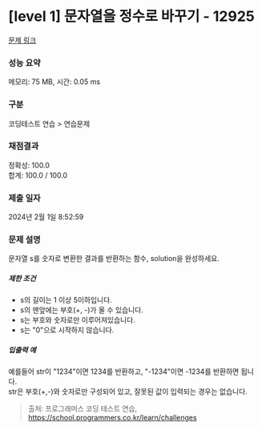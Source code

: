 # [level 1] 문자열을 정수로 바꾸기 - 12925 

[문제 링크](https://school.programmers.co.kr/learn/courses/30/lessons/12925) 

### 성능 요약

메모리: 75 MB, 시간: 0.05 ms

### 구분

코딩테스트 연습 > 연습문제

### 채점결과

정확성: 100.0<br/>합계: 100.0 / 100.0

### 제출 일자

2024년 2월 1일 8:52:59

### 문제 설명

<p>문자열 s를 숫자로 변환한 결과를 반환하는 함수, solution을 완성하세요.</p>

<h5>제한 조건</h5>

<ul>
<li>s의 길이는 1 이상 5이하입니다.</li>
<li>s의 맨앞에는 부호(+, -)가 올 수 있습니다.</li>
<li>s는 부호와 숫자로만 이루어져있습니다.</li>
<li>s는 "0"으로 시작하지 않습니다.</li>
</ul>

<h5>입출력 예</h5>

<p>예를들어 str이 "1234"이면 1234를 반환하고, "-1234"이면 -1234를 반환하면 됩니다.<br>
str은 부호(+,-)와 숫자로만 구성되어 있고, 잘못된 값이 입력되는 경우는 없습니다.</p>


> 출처: 프로그래머스 코딩 테스트 연습, https://school.programmers.co.kr/learn/challenges